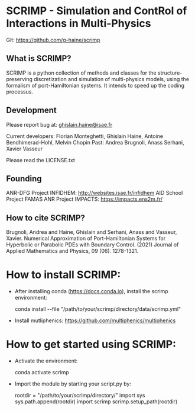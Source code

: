 #  SCRIMP - Simulation and ContRol of Interactions in Multi-Physics

Git: https://github.com/g-haine/scrimp

## What is SCRIMP?

SCRIMP is a python collection of methods and classes for the structure-
preserving discretization and simulation of multi-physics models, using the 
formalism of port-Hamiltonian systems. It intends to speed up the coding 
processus.

## Development

Please report bug at: ghislain.haine@isae.fr

Current developers: Florian Monteghetti, Ghislain Haine, Antoine Bendhimerad-Hohl, Melvin Chopin
Past: Andrea Brugnoli, Anass Serhani, Xavier Vasseur

Please read the LICENSE.txt

## Founding

ANR-DFG Project INFIDHEM: http://websites.isae.fr/infidhem
AID School Project FAMAS
ANR Project IMPACTS: https://impacts.ens2m.fr/

## How to cite SCRIMP?
    
Brugnoli, Andrea and Haine, Ghislain and Serhani, Anass and Vasseur, Xavier.
Numerical Approximation of Port-Hamiltonian Systems for Hyperbolic or Parabolic PDEs with Boundary Control.
(2021) Journal of Applied Mathematics and Physics, 09 (06). 1278-1321.

# How to install SCRIMP:

- After installing conda (https://docs.conda.io), install the scrimp environment:

    conda install --file "/path/to/your/scrimp/directory/data/scrimp.yml"

- Install mutliphenics: https://github.com/multiphenics/multiphenics

# How to get started using SCRIMP:

- Activate the environment:

    conda activate scrimp

- Import the module by starting your script.py by:

    rootdir = "/path/to/your/scrimp/directory/"
    import sys
    sys.path.append(rootdir)
    import scrimp
    scrimp.setup_path(rootdir)

